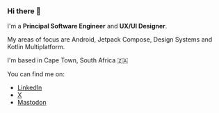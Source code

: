 ### Hi there 👋

I'm a **Principal Software Engineer** and **UX/UI Designer**.

My areas of focus are Android, Jetpack Compose, Design Systems and Kotlin Multiplatform.

I'm based in Cape Town, South Africa 🇿🇦

You can find me on:
- [LinkedIn](https://www.linkedin.com/in/ricknout)
- [X](https://x.com/ricknout)
- [Mastodon](https://androiddev.social/@ricknout)
